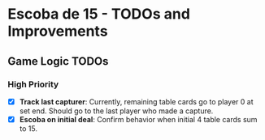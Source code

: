 # Escoba de 15 - TODOs and Improvements

## Game Logic TODOs

### High Priority
- [x] **Track last capturer**: Currently, remaining table cards go to player 0 at set end. Should go to the last player who made a capture.
- [x] **Escoba on initial deal**: Confirm behavior when initial 4 table cards sum to 15.
